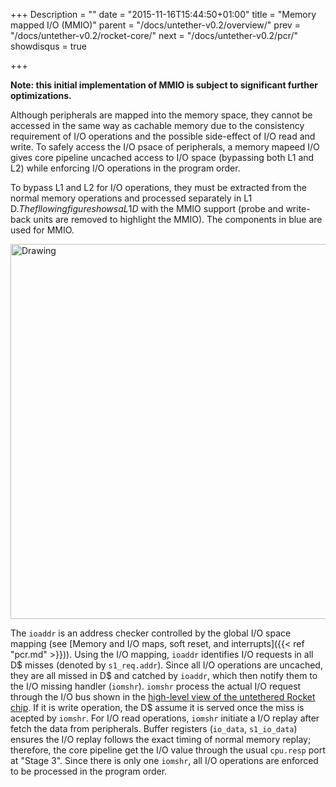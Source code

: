+++
Description = ""
date = "2015-11-16T15:44:50+01:00"
title = "Memory mapped I/O (MMIO)"
parent = "/docs/untether-v0.2/overview/"
prev = "/docs/untether-v0.2/rocket-core/"
next = "/docs/untether-v0.2/pcr/"
showdisqus = true

+++

**Note: this initial implementation of MMIO is subject to significant further optimizations.**

Although peripherals are mapped into the memory space, they cannot be accessed in the same way as cachable memory due to the consistency requirement of I/O operations and the possible side-effect of I/O read and write. To safely access the I/O psace of peripherals, a memory mapeed I/O gives core pipeline uncached access to I/O space (bypassing both L1 and L2) while enforcing I/O operations in the program order.

To bypass L1 and L2 for I/O operations, they must be extracted from the normal memory operations and processed separately in L1 D$. The fllowing figure shows a L1 D$ with the MMIO support (probe and write-back units are removed to highlight the MMIO). The components in blue are used for MMIO.

<img src="../figures/dcache_mmio.png" alt="Drawing" style="width: 600px;"/>

The `ioaddr` is an address checker controlled by the global I/O space mapping (see [Memory and I/O maps, soft reset, and interrupts]({{< ref "pcr.md" >}})). Using the I/O mapping, `ioaddr` identifies I/O requests in all D$ misses (denoted by `s1_req.addr`). Since all I/O operations are uncached, they are all missed in D$ and catched by `ioaddr`, which then notify them to the I/O missing handler (`iomshr`). `iomshr` process the actual I/O request through the I/O bus shown in the [high-level view of the untethered Rocket chip](../overview#figure-overview). If it is write operation, the D$ assume it is served once the miss is acepted by `iomshr`. For I/O read operations, `iomshr` initiate a I/O replay after fetch the data from peripherals. Buffer registers (`io_data`, `s1_io_data`) ensures the I/O replay follows the exact timing of normal memory replay; therefore, the core pipeline get the I/O value through the usual `cpu.resp` port at "Stage 3". Since there is only one `iomshr`, all I/O operations are enforced to be processed in the program order.